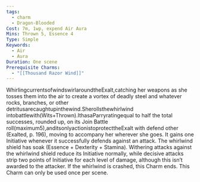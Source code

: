 ```yaml
---
tags:
  - charm
  - Dragon-Blooded
Cost: 7m, 1wp, expend Air Aura
Mins: Thrown 5, Essence 4
Type: Simple
Keywords:
  - Air
  - Aura
Duration: One scene
Prerequisite Charms:
  - "[[Thousand Razor Wind]]"
---
```

WhirlingcurrentsofwindswirlaroundtheExalt,catching her weapons as she tosses them into the air to create a vortex of deadly steel and whatever rocks, branches, or other detritusarecaughtupinthewind.Sherollsthewhirlwind intobattlewith(Wits+Thrown).IthasaParryratingequal to half the total successes, rounded up, on its Join Battle roll(maximum5),anditsonlyactionistoprotecttheExalt with defend other (Exalted, p. 196), moving to accompany her wherever she goes. It gains one Initiative whenever it successfully defends against an attack. The whirlwind shield has soak (Essence + Dexterity + Stamina). Withering attacks against the whirlwind shield reduce its Initiative normally, while decisive attacks strip two points of Initiative for each level of damage, although this isn’t awarded to the attacker. If the whirlwind is crashed, this Charm ends. This Charm can only be used once per scene.